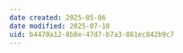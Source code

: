 ```yaml
---
date created: 2025-05-06
date modified: 2025-07-10
uid: b4470a12-8b8e-47d7-b7a3-081ec842b9c7
---
```

